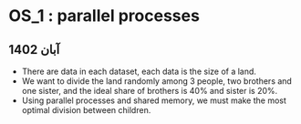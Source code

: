 # OS_1 : parallel processes 
## آبان 1402
- There are data in each dataset, each data is the size of a land.
- We want to divide the land randomly among 3 people, two brothers and one sister, and the ideal share of brothers is 40% and sister is 20%.
- Using parallel processes and shared memory, we must make the most optimal division between children.